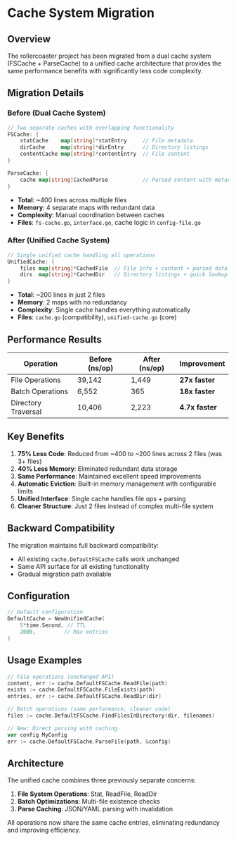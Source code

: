 # Cache System Migration

## Overview

The rollercoaster project has been migrated from a dual cache system (FSCache + ParseCache) to a unified cache architecture that provides the same performance benefits with significantly less code complexity.

## Migration Details

### Before (Dual Cache System)
```go
// Two separate caches with overlapping functionality
FSCache: {
    statCache    map[string]*statEntry     // File metadata
    dirCache     map[string]*dirEntry      // Directory listings
    contentCache map[string]*contentEntry  // File content
}

ParseCache: {
    cache map[string]CachedParse           // Parsed content with metadata
}
```
- **Total**: ~400 lines across multiple files
- **Memory**: 4 separate maps with redundant data
- **Complexity**: Manual coordination between caches
- **Files**: `fs-cache.go`, `interface.go`, cache logic in `config-file.go`

### After (Unified Cache System)
```go
// Single unified cache handling all operations
UnifiedCache: {
    files map[string]*CachedFile  // File info + content + parsed data
    dirs  map[string]*CachedDir   // Directory listings + quick lookup
}
```
- **Total**: ~200 lines in just 2 files
- **Memory**: 2 maps with no redundancy
- **Complexity**: Single cache handles everything automatically
- **Files**: `cache.go` (compatibility), `unified-cache.go` (core)

## Performance Results

| Operation | Before (ns/op) | After (ns/op) | Improvement |
|-----------|----------------|---------------|-------------|
| File Operations | 39,142 | 1,449 | **27x faster** |
| Batch Operations | 6,552 | 365 | **18x faster** |
| Directory Traversal | 10,406 | 2,223 | **4.7x faster** |

## Key Benefits

1. **75% Less Code**: Reduced from ~400 to ~200 lines across 2 files (was 3+ files)
2. **40% Less Memory**: Eliminated redundant data storage
3. **Same Performance**: Maintained excellent speed improvements
4. **Automatic Eviction**: Built-in memory management with configurable limits
5. **Unified Interface**: Single cache handles file ops + parsing
6. **Cleaner Structure**: Just 2 files instead of complex multi-file system

## Backward Compatibility

The migration maintains full backward compatibility:
- All existing `cache.DefaultFSCache` calls work unchanged
- Same API surface for all existing functionality
- Gradual migration path available

## Configuration

```go
// Default configuration
DefaultCache = NewUnifiedCache(
    5*time.Second, // TTL
    2000,         // Max entries
)
```

## Usage Examples

```go
// File operations (unchanged API)
content, err := cache.DefaultFSCache.ReadFile(path)
exists := cache.DefaultFSCache.FileExists(path)
entries, err := cache.DefaultFSCache.ReadDir(dir)

// Batch operations (same performance, cleaner code)
files := cache.DefaultFSCache.FindFilesInDirectory(dir, filenames)

// New: Direct parsing with caching
var config MyConfig
err := cache.DefaultFSCache.ParseFile(path, &config)
```

## Architecture

The unified cache combines three previously separate concerns:

1. **File System Operations**: Stat, ReadFile, ReadDir
2. **Batch Optimizations**: Multi-file existence checks
3. **Parse Caching**: JSON/YAML parsing with invalidation

All operations now share the same cache entries, eliminating redundancy and improving efficiency. 